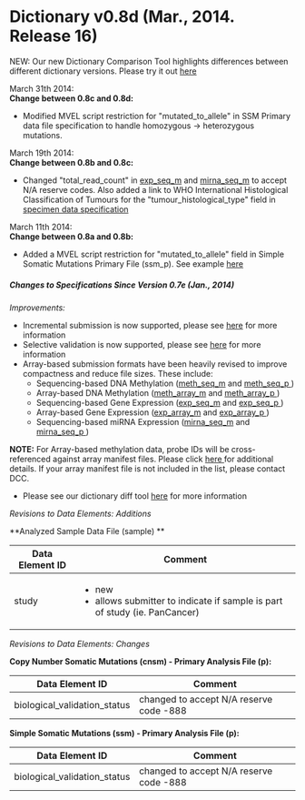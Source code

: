# Dictionary v0.8d (Mar., 2014. Release 16)

NEW: Our new Dictionary Comparison Tool highlights differences between different dictionary versions. Please try it out [here][15]

March 31th 2014:  
**Change between 0.8c and 0.8d:** 

* Modified MVEL script restriction for "mutated_to_allele" in SSM Primary data file specification to handle homozygous -> heterozygous mutations. 

March 19th 2014:  
**Change between 0.8b and 0.8c:** 

* Changed "total_read_count" in [exp_seq_m](http://docs.icgc.org/sequencing-based-gene-expression-expseq-analysis-metadata-file-m) and [mirna_seq_m](http://docs.icgc.org/sequencing-based-mirna-expression-mirnaseq-analysis-metadata-file-m) to accept N/A reserve codes. Also added a link to WHO International Histological Classification of Tumours for the "tumour_histological_type" field in [specimen data specification](http://docs.icgc.org/specimen-data-file-specimen) 

March 11th 2014:  
**Change between 0.8a and 0.8b:** 

* Added a MVEL script restriction for "mutated_to_allele" field in Simple Somatic Mutations Primary File (ssm_p). See example [here](http://docs.icgc.org/mvel-script-restriction-examples) 

##### Changes to Specifications Since Version 0.7e (Jan., 2014)

_Improvements:_

* Incremental submission is now supported, please see [here][1] for more information
* Selective validation is now supported, please see [here][2] for more information
* Array-based submission formats have been heavily revised to improve compactness and reduce file sizes. These include:
    * Sequencing-based DNA Methylation ([meth_seq_m][3] and [ meth_seq_p ][4])
    * Array-based DNA Methylation ([meth_array_m][5] and [ meth_array_p ][6])
    * Sequencing-based Gene Expression ([exp_seq_m][7] and [ exp_seq_p ][8])
    * Array-based Gene Expression ([exp_array_m][9] and [ exp_array_p ][10])
    * Sequencing-based miRNA Expression ([mirna_seq_m][11] and [ mirna_seq_p ][12])

**NOTE:** For Array-based methylation data, probe IDs will be cross-referenced against array manifest files. Please click [ here ][13] for additional details. If your array manifest file is not included in the list, please contact DCC.

* Please see our dictionary diff tool [here][14] for more information

_Revisions to Data Elements: Additions_

**Analyzed Sample Data File (sample) **

| Data Element ID |  Comment |
| ----- | ---- |
| study |<ul><li>new</li><li>allows submitter to indicate if sample is part of study (ie. PanCancer)</li></ul> |

 

_Revisions to Data Elements: Changes_

**Copy Number Somatic Mutations (cnsm) - Primary Analysis File (p):**

| Data Element ID |  Comment |
| ----- | ---- |
| biological_validation_status | changed to accept N/A reserve code -888 |

 

**Simple Somatic Mutations (ssm) - Primary Analysis File (p):**

| Data Element ID |  Comment |
| ----- | ---- |
| biological_validation_status | changed to accept N/A reserve code -888 |

 

[1]: https://docs.icgc.org/incremental-submission-feature
[2]: https://docs.icgc.org/selective-validation-feature
[3]: http://docs.icgc.org/sequencing-based-dna-methylation-methseq-analysis-metadata-file-m
[4]: http://docs.icgc.org/sequencing-based-dna-methylation-methseq-primary-file-p
[5]: http://docs.icgc.org/array-based-dna-methylation-metharray-analysis-metadata-file-m
[6]: http://docs.icgc.org/array-based-dna-methylation-metharray-primary-file-p
[7]: http://docs.icgc.org/sequencing-based-gene-expression-expseq-analysis-metadata-file-m
[8]: http://docs.icgc.org/sequencing-based-gene-expression-expseq-primary-file-p
[9]: http://docs.icgc.org/array-based-gene-expression-exparray-analysis-metadata-file-m
[10]: http://docs.icgc.org/array-based-gene-expression-exparray-primary-file-p
[11]: http://docs.icgc.org/sequencing-based-mirna-expression-mirnaseq-analysis-metadata-file-m
[12]: http://docs.icgc.org/sequencing-based-mirna-expression-mirnaseq-primary-file-p
[13]: http://docs.icgc.org/methylation-array-manifests
[14]: http://submissions.dcc.icgc.org/dictionary.html
[15]: https://submissions.dcc.icgc.org/dictionary.html